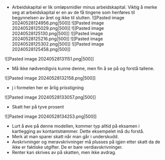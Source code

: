 - Arbeidskapital er lik omløpsmidler minus arbeidskapital. Viktig å merke seg at arbeidskapital er en av de få tingene som henføres til begynnelsen av året og ikke til slutten. 
![[Pasted image 20240528124956.png|500]]
![[Pasted image 20240528125029.png|500]]
![[Pasted image 20240528125130.png|500]]
![[Pasted image 20240528125216.png|500]]
![[Pasted image 20240528125302.png|500]]
![[Pasted image 20240528125458.png|500]]

![[Pasted image 20240528131151.png|500]]
- Må ikke nødvendigvis kunne denne, men fin å se på og forstå tallene. 

![[Pasted image 20240528132158.png|500]]
- j i formelen her er årlig prisstigning 

![[Pasted image 20240528133057.png|500]]
- Skatt her på tyve prosent

![[Pasted image 20240528134253.png|500]]

- Lurt å øve på denne modellen, kommer typ alltid på eksamen i kartlegging av kontantstrømmer. Dette eksempelet må du forstå.
- Merk at man sparer skatt når man går i underskudd.
- Avskrivninger og meravskrivninger må plusses på igjen etter skatt da de ikke er faktiske utgifter. De er bare verdiavskrivninger.
- Renter kan skrives av på skatten, men ikke avdrag. 